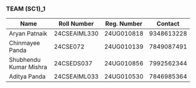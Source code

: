 ### TEAM (SC1)\_1

| Name                     | Roll Number      | Reg. Number  | Contact       |
|--------------------------|------------------|--------------|----------------|
| Aryan Patnaik            | 24CSEAIML330      | 24UG010818   | 9348613228     |
| Chinmayee Panda          | 24CSE072          | 24UG010139   | 7849087491     |
| Shubhendu Kumar Mishra   | 24CSEDS037        | 24UG010856   | 7992562344     |
| Aditya Panda             | 24CSEAIML033      | 24UG010530   | 7846985364     |
